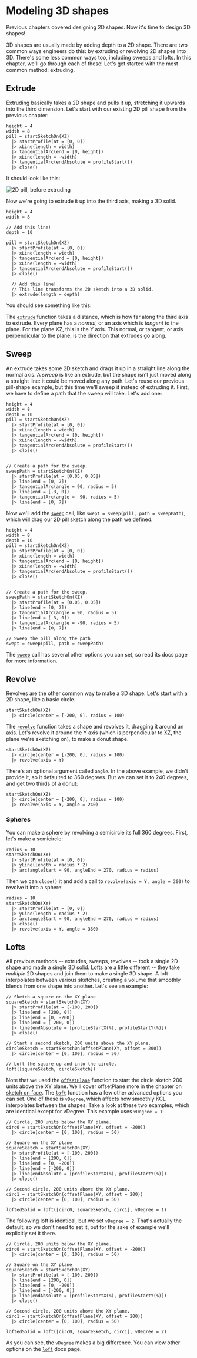 # Modeling 3D shapes
<!-- toc -->

Previous chapters covered designing 2D shapes. Now it's time to design 3D shapes!

3D shapes are usually made by adding depth to a 2D shape. There are two common ways engineers do this: by extruding or revolving 2D shapes into 3D. There's some less common ways too, including sweeps and lofts. In this chapter, we'll go through each of these! Let's get started with the most common method: extruding.

## Extrude

Extruding basically takes a 2D shape and pulls it up, stretching it upwards into the third dimension. Let's start with our existing 2D pill shape from the previous chapter:

```kcl
height = 4
width = 8
pill = startSketchOn(XZ)
  |> startProfile(at = [0, 0])
  |> xLine(length = width)
  |> tangentialArc(end = [0, height])
  |> xLine(length = -width)
  |> tangentialArc(endAbsolute = profileStart())
  |> close()
```
It should look like this:

![2D pill, before extruding](images/static/pill_2d.png)

Now we're going to extrude it up into the third axis, making a 3D solid.

```kcl=pill_3d
height = 4
width = 8

// Add this line!
depth = 10

pill = startSketchOn(XZ)
  |> startProfile(at = [0, 0])
  |> xLine(length = width)
  |> tangentialArc(end = [0, height])
  |> xLine(length = -width)
  |> tangentialArc(endAbsolute = profileStart())
  |> close()

  // Add this line!
  // This line transforms the 2D sketch into a 3D solid.
  |> extrude(length = depth)
```

You should see something like this:

<!-- KCL: name=pill_3d,alt=2D pill extruded into 3D -->

The [`extrude`] function takes a distance, which is how far along the third axis to extrude. Every plane has a _normal_, or an axis which is _tangent_ to the plane. For the plane XZ, this is the Y axis. This normal, or tangent, or axis perpendicular to the plane, is the direction that extrudes go along.

## Sweep

An extrude takes some 2D sketch and drags it up in a straight line along the normal axis. A _sweep_ is like an extrude, but the shape isn't just moved along a straight line: it could be moved along any path. Let's reuse our previous pill-shape example, but this time we'll sweep it instead of extruding it. First, we have to define a path that the sweep will take. Let's add one:

```kcl=path_for_sweep
height = 4
width = 8
depth = 10
pill = startSketchOn(XZ)
  |> startProfile(at = [0, 0])
  |> xLine(length = width)
  |> tangentialArc(end = [0, height])
  |> xLine(length = -width)
  |> tangentialArc(endAbsolute = profileStart())
  |> close()


// Create a path for the sweep.
sweepPath = startSketchOn(XZ)
  |> startProfile(at = [0.05, 0.05])
  |> line(end = [0, 7])
  |> tangentialArc(angle = 90, radius = 5)
  |> line(end = [-3, 0])
  |> tangentialArc(angle = -90, radius = 5)
  |> line(end = [0, 7])
```

<!-- KCL: name=path_for_sweep,skip3d=true,alt=A 2D pill shape and a path we're going to sweep it along-->

Now we'll add the [`sweep`] call, like `swept = sweep(pill, path = sweepPath)`, which will drag our 2D pill sketch along the path we defined.

```kcl=swept_along_path
height = 4
width = 8
depth = 10
pill = startSketchOn(XZ)
  |> startProfile(at = [0, 0])
  |> xLine(length = width)
  |> tangentialArc(end = [0, height])
  |> xLine(length = -width)
  |> tangentialArc(endAbsolute = profileStart())
  |> close()


// Create a path for the sweep.
sweepPath = startSketchOn(XZ)
  |> startProfile(at = [0.05, 0.05])
  |> line(end = [0, 7])
  |> tangentialArc(angle = 90, radius = 5)
  |> line(end = [-3, 0])
  |> tangentialArc(angle = -90, radius = 5)
  |> line(end = [0, 7])

// Sweep the pill along the path
swept = sweep(pill, path = sweepPath)
```

<!-- KCL: name=swept_along_path,alt=2D pill swept along path into 3D -->

The [`sweep`] call has several other options you can set, so read its docs page for more information.

## Revolve

Revolves are the other common way to make a 3D shape. Let's start with a 2D shape, like a basic circle.


```kcl=circle
startSketchOn(XZ)
  |> circle(center = [-200, 0], radius = 100)
```

<!-- KCL: name=circle,skip3d=true,alt=A 2D circle before revolving.-->

The [`revolve`] function takes a shape and revolves it, dragging it around an axis. Let's revolve it around the Y axis (which is perpendicular to XZ, the plane we're sketching on), to make a donut shape.

```kcl=donut
startSketchOn(XZ)
  |> circle(center = [-200, 0], radius = 100)
  |> revolve(axis = Y)
```

<!-- KCL: name=donut,alt=The circle has been revolved around an axis to make a donut -->

There's an optional argument called `angle`. In the above example, we didn't provide it, so it defaulted to 360 degrees. But we can set it to 240 degrees, and get two thirds of a donut:

```kcl=donut240
startSketchOn(XZ)
  |> circle(center = [-200, 0], radius = 100)
  |> revolve(axis = Y, angle = 240)
```

<!-- KCL: name=donut240,alt=The circle has been revolved partway around an axis to make a donut -->

### Spheres

You can make a sphere by revolving a semicircle its full 360 degrees. First, let's make a semicircle:

```kcl=semicircle
radius = 10
startSketchOn(XY)
  |> startProfile(at = [0, 0])
  |> yLine(length = radius * 2)
  |> arc(angleStart = 90, angleEnd = 270, radius = radius)
```

<!-- KCL: name=semicircle,skip3d=true,alt=Sketching a semicircle-->

Then we can `close()` it and add a call to `revolve(axis = Y, angle = 360)` to revolve it into a sphere:

```kcl=sphere
radius = 10
startSketchOn(XY)
  |> startProfile(at = [0, 0])
  |> yLine(length = radius * 2)
  |> arc(angleStart = 90, angleEnd = 270, radius = radius)
  |> close()
  |> revolve(axis = Y, angle = 360)
```

<!-- KCL: name=sphere,skip3d=true,alt=Revolving a semicircle makes a sphere -->

## Lofts

All previous methods -- extrudes, sweeps, revolves -- took a single 2D shape and made a single 3D solid. Lofts are a little different -- they take _multiple_ 2D shapes and join them to make a single 3D shape. A loft interpolates between various sketches, creating a volume that smoothly blends from one shape into another. Let's see an example:

```kcl=loft_basic
// Sketch a square on the XY plane
squareSketch = startSketchOn(XY)
  |> startProfile(at = [-100, 200])
  |> line(end = [200, 0])
  |> line(end = [0, -200])
  |> line(end = [-200, 0])
  |> line(endAbsolute = [profileStartX(%), profileStartY(%)])
  |> close()

// Start a second sketch, 200 units above the XY plane.
circleSketch = startSketchOn(offsetPlane(XY, offset = 200))
  |> circle(center = [0, 100], radius = 50)

// Loft the square up and into the circle.
loft([squareSketch, circleSketch])
```

<!-- KCL: name=loft_basic,alt=Basic loft of a square into a circle-->

Note that we used the [`offsetPlane`] function to start the circle sketch 200 units above the XY plane. We'll cover offsetPlane more in the chapter on [sketch on face]. The [`loft`] function has a few other advanced options you can set. One of these is `vDegree`, which affects how smoothly KCL interpolates between the shapes. Take a look at these two examples, which are identical except for vDegree. This example uses `vDegree = 1`:

```kcl=loft_vd1
// Circle, 200 units below the XY plane.
circ0 = startSketchOn(offsetPlane(XY, offset = -200))
  |> circle(center = [0, 100], radius = 50)

// Square on the XY plane
squareSketch = startSketchOn(XY)
  |> startProfile(at = [-100, 200])
  |> line(end = [200, 0])
  |> line(end = [0, -200])
  |> line(end = [-200, 0])
  |> line(endAbsolute = [profileStartX(%), profileStartY(%)])
  |> close()

// Second circle, 200 units above the XY plane.
circ1 = startSketchOn(offsetPlane(XY, offset = 200))
  |> circle(center = [0, 100], radius = 50)

loftedSolid = loft([circ0, squareSketch, circ1], vDegree = 1)
```

<!-- KCL: name=loft_vd1,alt=Loft with vDegree 1-->

The following loft is identical, but we set `vDegree = 2`. That's actually the default, so we don't need to set it, but for the sake of example we'll explicitly set it there.

```kcl=loft_vd2
// Circle, 200 units below the XY plane.
circ0 = startSketchOn(offsetPlane(XY, offset = -200))
  |> circle(center = [0, 100], radius = 50)

// Square on the XY plane
squareSketch = startSketchOn(XY)
  |> startProfile(at = [-100, 200])
  |> line(end = [200, 0])
  |> line(end = [0, -200])
  |> line(end = [-200, 0])
  |> line(endAbsolute = [profileStartX(%), profileStartY(%)])
  |> close()

// Second circle, 200 units above the XY plane.
circ1 = startSketchOn(offsetPlane(XY, offset = 200))
  |> circle(center = [0, 100], radius = 50)

loftedSolid = loft([circ0, squareSketch, circ1], vDegree = 2)
```

<!-- KCL: name=loft_vd2,alt=Loft with vDegree 2-->

As you can see, the `vDegree` makes a big difference. You can view other options on the [`loft`] docs page.

[`extrude`]: https://zoo.dev/docs/kcl-std/extrude
[`loft`]: https://zoo.dev/docs/kcl-std/loft
[`offsetPlane`]: https://zoo.dev/docs/kcl-std/functions/std-offsetPlane
[`revolve`]: https://zoo.dev/docs/kcl-std/functions/std-sketch-revolve
[sketch on face]: sketch_on_face.html
[`sweep`]: https://zoo.dev/docs/kcl-std/sweep

